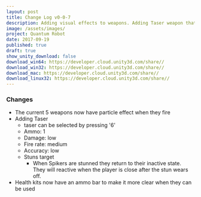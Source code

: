 ```yaml
---
layout: post
title: Change Log v0-0-7
description: Adding visual effects to weapons. Adding Taser weapon that stuns enemies.
image: /assets/images/
project: Quantum Robot
date: 2017-09-19
published: true
draft: true
show_unity_download: false
download_win64: https://developer.cloud.unity3d.com/share//
download_win32: https://developer.cloud.unity3d.com/share//
download_mac: https://developer.cloud.unity3d.com/share//
download_linux32: https://developer.cloud.unity3d.com/share//
---
```


### Changes

* The current 5 weapons now have particle effect when they fire
* Adding Taser
    * taser can be selected by pressing '6'
    * Ammo: 1
    * Damage: low
    * Fire rate: medium
    * Accuracy: low
    * Stuns target
        * When Spikers are stunned they return to their inactive state. They will reactive when the player is close after the stun wears off.
* Health kits now have an ammo bar to make it more clear when they can be used
